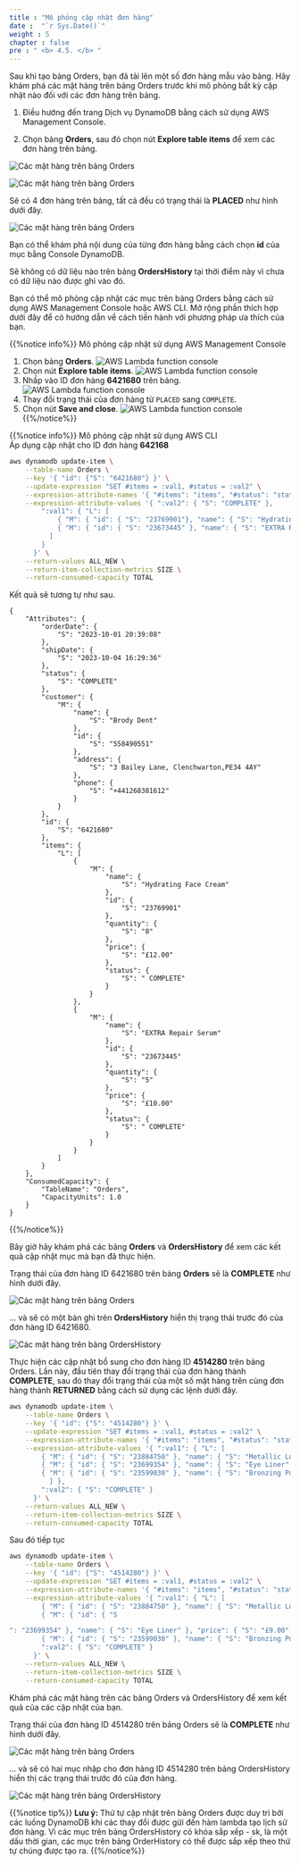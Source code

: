 ```yaml
---
title : "Mô phỏng cập nhật đơn hàng"
date :  "`r Sys.Date()`" 
weight : 5
chapter : false
pre : " <b> 4.5. </b> "
---
```


Sau khi tạo bảng Orders, bạn đã tải lên một số đơn hàng mẫu vào bảng. Hãy khám phá các mặt hàng trên bảng Orders trước khi mô phỏng bất kỳ cập nhật nào đối với các đơn hàng trên bảng.

1. Điều hướng đến trang Dịch vụ DynamoDB bằng cách sử dụng AWS Management Console.

2. Chọn bảng **Orders**, sau đó chọn nút **Explore table items** để xem các đơn hàng trên bảng.

![Các mặt hàng trên bảng Orders](/images/4/4.3/14.png)

![Các mặt hàng trên bảng Orders](/images/4/4.3/15.png)

Sẽ có 4 đơn hàng trên bảng, tất cả đều có trạng thái là **PLACED** như hình dưới đây.

![Các mặt hàng trên bảng Orders](/images/4/4.3/16.png)

Bạn có thể khám phá nội dung của từng đơn hàng bằng cách chọn **id** của mục bằng Console DynamoDB.

Sẽ không có dữ liệu nào trên bảng **OrdersHistory** tại thời điểm này vì chưa có dữ liệu nào được ghi vào đó.

Bạn có thể mô phỏng cập nhật các mục trên bảng Orders bằng cách sử dụng AWS Management Console hoặc AWS CLI. Mở rộng phần thích hợp dưới đây để có hướng dẫn về cách tiến hành với phương pháp ưa thích của bạn.

{{%notice info%}}
Mô phỏng cập nhật sử dụng AWS Management Console

1. Chọn bảng **Orders**.
![AWS Lambda function console](/images/4/4.3/21.png)
2. Chọn nút **Explore table items**.
![AWS Lambda function console](/images/4/4.3/22.png)
3. Nhấp vào ID đơn hàng **6421680** trên bảng.
![AWS Lambda function console](/images/4/4.3/23.png)
4. Thay đổi trạng thái của đơn hàng từ `PLACED` sang `COMPLETE`.
5. Chọn nút **Save and close**.
![AWS Lambda function console](/images/4/4.3/24.png)
{{%/notice%}}

{{%notice info%}}
Mô phỏng cập nhật sử dụng AWS CLI\
Áp dụng cập nhật cho ID đơn hàng **642168**
```bash
aws dynamodb update-item \
    --table-name Orders \
    --key '{ "id": {"S": "6421680"} }' \
    --update-expression "SET #items = :val1, #status = :val2" \
    --expression-attribute-names '{ "#items": "items", "#status": "status" }' \
    --expression-attribute-values '{ ":val2": { "S": "COMPLETE" },
        ":val1": { "L": [
            { "M": { "id": { "S": "23769901"}, "name": { "S": "Hydrating Face Cream" }, "price": { "S": "£12.00" }, "quantity": { "S": "8"}, "status": { "S": " COMPLETE" } } },
            { "M": { "id": { "S": "23673445" }, "name": { "S": "EXTRA Repair Serum" }, "price": { "S": "£10.00" }, "quantity": { "S": "5" }, "status": { "S": " COMPLETE" } } }
          ]
        } 
      }' \
    --return-values ALL_NEW \
    --return-item-collection-metrics SIZE \
    --return-consumed-capacity TOTAL
```
Kết quả sẽ tương tự như sau.
```
{
    "Attributes": {
        "orderDate": {
            "S": "2023-10-01 20:39:08"
        },
        "shipDate": {
            "S": "2023-10-04 16:29:36"
        },
        "status": {
            "S": "COMPLETE"
        },
        "customer": {
            "M": {
                "name": {
                    "S": "Brody Dent"
                },
                "id": {
                    "S": "558490551"
                },
                "address": {
                    "S": "3 Bailey Lane, Clenchwarton,PE34 4AY"
                },
                "phone": {
                    "S": "+441268381612"
                }
            }
        },
        "id": {
            "S": "6421680"
        },
        "items": {
            "L": [
                {
                    "M": {
                        "name": {
                            "S": "Hydrating Face Cream"
                        },
                        "id": {
                            "S": "23769901"
                        },
                        "quantity": {
                            "S": "8"
                        },
                        "price": {
                            "S": "£12.00"
                        },
                        "status": {
                            "S": " COMPLETE"
                        }
                    }
                },
                {
                    "M": {
                        "name": {
                            "S": "EXTRA Repair Serum"
                        },
                        "id": {
                            "S": "23673445"
                        },
                        "quantity": {
                            "S": "5"
                        },
                        "price": {
                            "S": "£10.00"
                        },
                        "status": {
                            "S": " COMPLETE"
                        }
                    }
                }
            ]
        }
    },
    "ConsumedCapacity": {
        "TableName": "Orders",
        "CapacityUnits": 1.0
    }
}
```
{{%/notice%}}

Bây giờ hãy khám phá các bảng **Orders** và **OrdersHistory** để xem các kết quả cập nhật mục mà bạn đã thực hiện.

Trạng thái của đơn hàng ID 6421680 trên bảng **Orders** sẽ là **COMPLETE** như hình dưới đây.

![Các mặt hàng trên bảng Orders](/images/4/4.3/17.png)

... và sẽ có một bản ghi trên **OrdersHistory** hiển thị trạng thái trước đó của đơn hàng ID 6421680.

![Các mặt hàng trên bảng OrdersHistory](/images/4/4.3/18.png)

Thực hiện các cập nhật bổ sung cho đơn hàng ID **4514280** trên bảng Orders. Lần này, đầu tiên thay đổi trạng thái của đơn hàng thành **COMPLETE**, sau đó thay đổi trạng thái của một số mặt hàng trên cùng đơn hàng thành **RETURNED** bằng cách sử dụng các lệnh dưới đây.

```bash
aws dynamodb update-item \
    --table-name Orders \
    --key '{ "id": {"S": "4514280"} }' \
    --update-expression "SET #items = :val1, #status = :val2" \
    --expression-attribute-names '{ "#items": "items", "#status": "status" }' \
    --expression-attribute-values '{ ":val1": { "L": [ 
        { "M": { "id": { "S": "23884750" }, "name": { "S": "Metallic Long-Wear Cream Shadow" }, "price": { "S": "£15.00" }, "quantity": { "S": "13" }, "status": { "S": "COMPLETE" } } },
        { "M": { "id": { "S": "23699354" }, "name": { "S": "Eye Liner" }, "price": { "S": "£9.00" }, "quantity": { "S": "8" }, "status": { "S": "COMPLETE" } } },
        { "M": { "id": { "S": "23599030" }, "name": { "S": "Bronzing Powder" }, "price": { "S": "£12.00" }, "quantity": { "S": "10" }, "status": { "S": "COMPLETE" } } }
          ] },
        ":val2": { "S": "COMPLETE" }
      }' \
    --return-values ALL_NEW \
    --return-item-collection-metrics SIZE \
    --return-consumed-capacity TOTAL
```

Sau đó tiếp tục

```bash
aws dynamodb update-item \
    --table-name Orders \
    --key '{ "id": {"S": "4514280"} }' \
    --update-expression "SET #items = :val1, #status = :val2" \
    --expression-attribute-names '{ "#items": "items", "#status": "status" }' \
    --expression-attribute-values '{ ":val1": { "L": [ 
        { "M": { "id": { "S": "23884750" }, "name": { "S": "Metallic Long-Wear Cream Shadow" }, "price": { "S": "£15.00" }, "quantity": { "S": "13" }, "status": { "S": "COMPLETE" } } },
        { "M": { "id": { "S

": "23699354" }, "name": { "S": "Eye Liner" }, "price": { "S": "£9.00" }, "quantity": { "S": "8" }, "status": { "S": "RETURNED" } } },
        { "M": { "id": { "S": "23599030" }, "name": { "S": "Bronzing Powder" }, "price": { "S": "£12.00" }, "quantity": { "S": "10" }, "status": { "S": "RETURNED" } } } ] },
        ":val2": { "S": "COMPLETE" }
      }' \
    --return-values ALL_NEW \
    --return-item-collection-metrics SIZE \
    --return-consumed-capacity TOTAL
```

Khám phá các mặt hàng trên các bảng Orders và OrdersHistory để xem kết quả của các cập nhật của bạn.

Trạng thái của đơn hàng ID 4514280 trên bảng Orders sẽ là **COMPLETE** như hình dưới đây.

![Các mặt hàng trên bảng Orders](/images/4/4.3/19.png)

... và sẽ có hai mục nhập cho đơn hàng ID 4514280 trên bảng OrdersHistory hiển thị các trạng thái trước đó của đơn hàng.

![Các mặt hàng trên bảng OrdersHistory](/images/4/4.3/20.png)

{{%notice tip%}}
**Lưu ý:** Thứ tự cập nhật trên bảng Orders được duy trì bởi các luồng DynamoDB khi các thay đổi được gửi đến hàm lambda tạo lịch sử đơn hàng. Vì các mục trên bảng OrdersHistory có khóa sắp xếp - sk, là một dấu thời gian, các mục trên bảng OrderHistory có thể được sắp xếp theo thứ tự chúng được tạo ra.
{{%/notice%}}